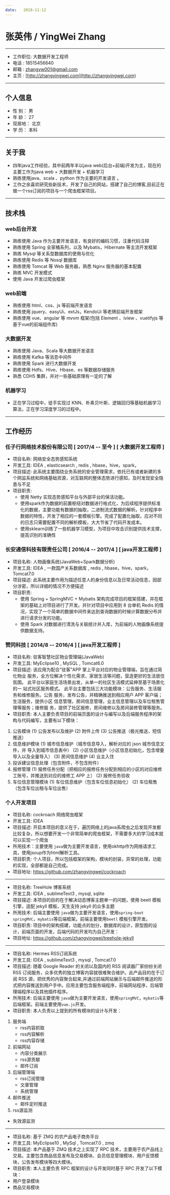 ```yaml
---
date:   2018-11-12
---
```

#  张英伟 / YingWei Zhang

---

* 工作职位: 大数据开发工程师
* 电话 : 18515456640
* 邮箱 : zhangyw001@gmail.com
* 主页 : [http://zhangyingwei.com](http://zhangyingwei.com)

---

## 个人信息


* 性 别： 男
* 年 龄： 27 
* 现居地： 北京 
* 学 历： 本科

---
## 关于我

* 四年java工作经验，其中前两年半以java web(后台+前端)开发为主，现在的主要工作为java web + 大数据开发 + 机器学习
* 熟练使用java、scala 、python 作为主要的开发语言 。
* 工作之余喜欢研究些新技术，开发了自己的网站，搭建了自己的博客,目前正在做一个rss订阅的项目与一个爬虫框架项目。

---
## 技术栈

### web后台开发

* 熟练使用 Java 作为主要开发语言，有良好的编码习惯，注重代码注释
* 熟练使用 Spring 全家桶系列，以及 Mybatis，Hibernate 等主流开发框架
* 熟练 Mysql 等关系型数据库的使用与优化
* 熟练使用 Redis 等 Nosql 数据库
* 熟练使用 Tomcat 等 Web 服务器，熟悉 Nginx 服务器的基本配置
* 熟练 MVC 开发模式
* 使用 Java 开发过爬虫框架
 
### web前端

* 熟练使用 html、css、js 等前端开发语言
* 熟练使用 jquery、easyUi、extJs，KendoUi 等老牌前端开发框架
* 熟练使用 vue、angular 等 mvvm 框架(包括 Element 、iview 、vuetifyjs 等基于vue的前端组件库)
 
### 大数据开发
 
* 熟练使用 Java、Scala 等大数据开发语言
* 熟练使用 Kafka 等消息中间件
* 熟练使用 Spark 进行大数据开发
* 熟练使用 Hdfs、Hive、Hbase、es 等数据存储服务
* 熟悉 CDH5 集群，并对一些基础原理有一定的了解

### 机器学习

* 正在学习过程中，徒手实现过 KNN、朴素贝叶斯、逻辑回归等基础机器学习算法，正在学习深度学习的过程中。

---

## 工作经历

### 任子行网络技术股份有限公司 [ 2017/4 -- 至今 ] [ 大数据开发工程师 ]

* 项目名称: 网络安全态势感知系统
* 开发工具: IDEA , elasticsearch , redis , hbase，hive，spark， 
* 项目描述: 此系统主要围绕业务系统的安全管理需求，依托已有或者新建的多个网监系统和网络基础资源，对互联网的整体态势进行感知，及时发现安全隐患与不足 
* 项目职责: 
    * 使用 Netty 实现态势感知平台与外部平台的保活功能。
    * 使用spark作为数据的前置枢纽对数据进行格式化，为后续程序提供标准化的数据，主要功能有数据的抽取，二进制流式数据的解析。针对程序中数据的特性，开发了相应的一套模板引擎。完成了配置化抽取，应对不同的日志只需要配置不同的解析模板，大大节省了代码开发成本。
    * 使用sklearn训练了一些机器学习模型，为项目中攻击识别提供技术支撑，提高识别的准确性  

### 长安通信科技有限责任公司 [ 2016/4 -- 2017/4 ] [ java开发工程师 ] 

* 项目名称: 人物画像系统(JavaWeb+Spark数据分析) 
* 开发工具: IDEA , 一款国产关系数据库 , redis , hbase，hive，spark， Tomcat7.0
* 项目描述: 此系统主要作用为描述任意人的身份信息以及日常活动信息，因部分涉密，所以详细的情况不方便描述 
* 项目职责: 
    * 使用 Spring + SpringMVC + Mybatis 架构完成项目的框架搭建，并在框架的基础上对项目进行了开发。并针对项目中应用到 8 台单机 Redis 的情况，实现了一个简单的数据中间件来达到查询数据的时候计算数据分布并进行请求分发的功能。
    * 使用 Spark 对数据进行清洗与关联统计并入库，为前端的人物画像系统提供数据支持。

### 赞同科技 [ 2014/8 -- 2016/4 ] [ java开发工程师 ] 

* 项目名称: 驻客智慧社区物业管理端(JavaWeb) 
* 开发工具: MyEclipse10 , MySQL , Tomcat6.0  
* 项目描述: 该应用为配合“驻客”APP 掌上平台对应的物业管理端，旨在通过简化物业
服务，全方位解决个性化需求、家居生活等问题，营造更好的生活居住氛围。
此平台以家庭生活场景出发，从单一的社区生活模式延伸至基于场景化的一
站式社区服务模式。
此平台主要包括三大功能模块：公告服务、生活服务和维修服务。公告
服务，发布公告，并精确推送到相应用户 APP 客户端；生活服务，提供小区
信息管理，房间信息管理，业主信息管理以及车位租售管理等服务；维修服
务，提供了社区报修，房间维修以及房间装修管理等服务。
* 项目职责: 本人主要负责项目的前端页面的设计与编写以及后端服务程序的架构与代码编写，主要有以下模块：
1. 公告模块
(1) 公告发布以及维护
(2) 附件上传
(3) 公告推送（极光推送，短信推送）
2. 信息维护模块
(1) 城市信息维护（城市信息导入，解析对应的 json 城市信息文件，并
导入到城市信息表中）
(2) 小区信息维护（小区信息初始化，包含增量导入以及全量导入）
(3) 房间信息维护
(4) 业主入住
3. 投诉建议信息处理（包含附件，不包含附件）
4. 报修管理
(1) 报修任务分配（把相应的报修任务分配到相应的小区的对应维修工账号，并推送到对应的维修工 APP 上）
(2) 报修任务验收
5. 车位信息管理模块
 (1) 车位信息维护（包含车位信息初始化）
 (2) 车位租售（包含车位出租与车位出售）

### 个人开发项目

* 项目名称: cockroach 网络爬虫框架 
* 开发工具: IDEA 
* 项目描述: 开启本项目的意义在于，遍历网络上的java系爬虫之后发现开发都比较复杂，所以想要开发一个非常简单的爬虫框架，不需要多大的学习成本就可以实现一个爬虫 
* 所用技术：主要使用 `java`做为主要开发语言，使用okhttp作为网络请求工具，使用jsoup作为html解析工具。
* 项目职责: 个人项目，所以包括框架的架构，模块的封装，异常的处理，功能的实现，全部都是自己完成。
* 项目地址: https://github.com/zhangyingwei/cockroach

 ---

* 项目名称: TreeHole 博客系统 
* 开发工具: IDEA , sublimeText3 , mysql, sqlite
* 项目描述: 本项目的目的在于解决动态博客主题单一的问题，使用 beetl 模板引擎，适配 jekyll 模板，天生支持 jekyll 的众多主题 
* 所用技术: 后端主要使用 `java`做为主要开发语言，使用`spring-boot` `springMVC`，`mybatis`等后端框架。前端主要使用`beetl` 模板引擎开发。
* 项目职责: 项目中的架构搭建，功能点的划分，数据库的设计，原型图的设计，前端页面的开发，后端代码的开发均为自己开发：
* 项目地址: https://github.com/zhangyingwei/treehole-jekyll

 ---

* 项目名称: Hermes RSS订阅系统 
* 开发工具: IDEA , sublimeText3 , mysql , Tomcat7.0
* 项目描述: 随着 Google Reader 的关闭以及国内的 RSS 阅读器厂家纷纷关闭 RSS 订阅服务，众多优秀的独立博客内容就很难聚合维护。此产品目的在于订阅 RSS 源，把优秀的内容聚合起来,并通过前端网站展示与后端邮件推送的形式把内容推送到用户手中。应用主要包含服务端程序，前端网站程序，后端管理端程序以及其他插件程序。
* 所用技术: 后端主要使用 `java`做为主要开发语言，使用`springMVC`，`mybatis`等后端框架。前端主要使用`vue.js`开发。
* 项目职责: 本人负责以上提到的所有模块的设计与开发：
1. 服务端
	* rss内容抓取
	* rss内容解析
	* rss内容存储
2. 前端网站
	* 内容分类展示
	* rss源贡献
	* 邮件订阅
3. 后端管理端
	* rss订阅管理
	* 文章管理
	* 系统管理
4. 邮件推送
	* 邮件定时推送
5. rss源监测
* 失效源监测

 ---

* 项目名称: 基于 ZMQ 的农产品电子商务平台 
* 开发工具: MyEclipse10 , MySql , Tomcat7.0 , zmq
* 项目描述: 本产品基于 ZMQ 技术之上实现了 RPC 技术，主要用于农产品线上交易。主要包含商品信息发布及交易模块、会员信息管理模块、用户反馈模块，公告发布模块等四大模块。
* 项目职责: 本人主要负责 RPC 框架的设计与开发同时基于 RPC 开发了以下模块：
* 用户登录模块 
* 商品交易模块